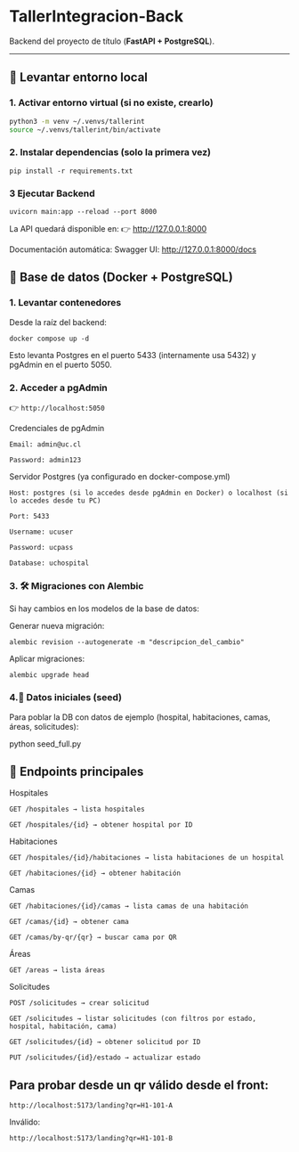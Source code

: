# TallerIntegracion-Back

Backend del proyecto de título (**FastAPI + PostgreSQL**).

---

## 🚀 Levantar entorno local

### 1. Activar entorno virtual (si no existe, crearlo)
```bash
python3 -m venv ~/.venvs/tallerint
source ~/.venvs/tallerint/bin/activate
```
### 2. Instalar dependencias (solo la primera vez)
```pip install -r requirements.txt```

### 3 Ejecutar Backend
```uvicorn main:app --reload --port 8000```

La API quedará disponible en:
👉 http://127.0.0.1:8000

Documentación automática:
Swagger UI: http://127.0.0.1:8000/docs

## 🐳 Base de datos (Docker + PostgreSQL)
### 1. Levantar contenedores

Desde la raíz del backend:

```docker compose up -d```


Esto levanta Postgres en el puerto 5433 (internamente usa 5432) y pgAdmin en el puerto 5050.

### 2. Acceder a pgAdmin

👉 ```http://localhost:5050```

Credenciales de pgAdmin

```
Email: admin@uc.cl

Password: admin123
```

Servidor Postgres (ya configurado en docker-compose.yml)
```
Host: postgres (si lo accedes desde pgAdmin en Docker) o localhost (si lo accedes desde tu PC)

Port: 5433

Username: ucuser

Password: ucpass

Database: uchospital
```

### 3. 🛠 Migraciones con Alembic

Si hay cambios en los modelos de la base de datos:

Generar nueva migración:

```
alembic revision --autogenerate -m "descripcion_del_cambio"
```

Aplicar migraciones:

```
alembic upgrade head
```

### 4.🌱 Datos iniciales (seed)

Para poblar la DB con datos de ejemplo (hospital, habitaciones, camas, áreas, solicitudes):

python seed_full.py

## 📌 Endpoints principales

Hospitales
```
GET /hospitales → lista hospitales

GET /hospitales/{id} → obtener hospital por ID
```
Habitaciones
```
GET /hospitales/{id}/habitaciones → lista habitaciones de un hospital

GET /habitaciones/{id} → obtener habitación
```
Camas
```
GET /habitaciones/{id}/camas → lista camas de una habitación

GET /camas/{id} → obtener cama

GET /camas/by-qr/{qr} → buscar cama por QR
```
Áreas
```
GET /areas → lista áreas
```
Solicitudes
```
POST /solicitudes → crear solicitud

GET /solicitudes → listar solicitudes (con filtros por estado, hospital, habitación, cama)

GET /solicitudes/{id} → obtener solicitud por ID

PUT /solicitudes/{id}/estado → actualizar estado
```

## Para probar desde un qr válido desde el front:
```
http://localhost:5173/landing?qr=H1-101-A
```
Inválido:
```
http://localhost:5173/landing?qr=H1-101-B
```
